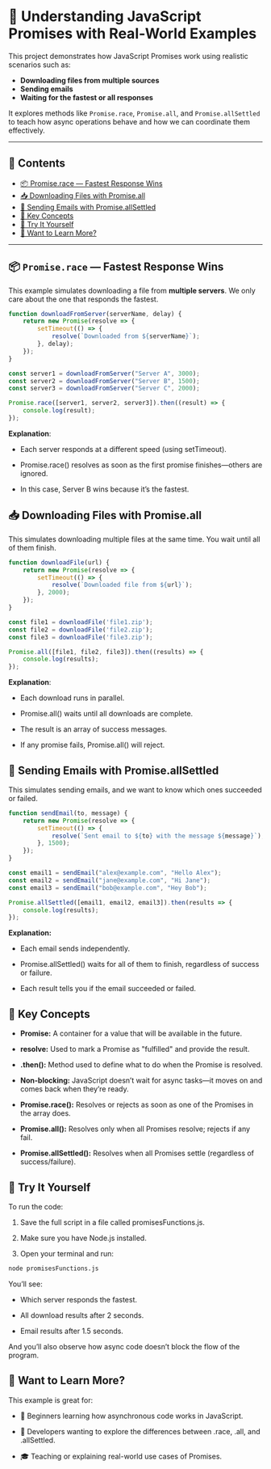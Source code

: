 # 🚀 Understanding JavaScript Promises with Real-World Examples

This project demonstrates how JavaScript Promises work using realistic scenarios such as:

- **Downloading files from multiple sources**
- **Sending emails**
- **Waiting for the fastest or all responses**

It explores methods like `Promise.race`, `Promise.all`, and `Promise.allSettled` to teach how async operations behave and how we can coordinate them effectively.

---

## 📂 Contents

- [📦 Promise.race — Fastest Response Wins](#-promiserace--fastest-response-wins)
- [📥 Downloading Files with Promise.all](#-downloading-files-with-promiseall)
- [📧 Sending Emails with Promise.allSettled](#-sending-emails-with-promiseallsettled)
- [🧠 Key Concepts](#-key-concepts)
- [🚀 Try It Yourself](#-try-it-yourself)
- [💬 Want to Learn More?](#-want-to-learn-more)

---

## 📦 `Promise.race` — Fastest Response Wins

This example simulates downloading a file from **multiple servers**. We only care about the one that responds the fastest.

```js
function downloadFromServer(serverName, delay) {
    return new Promise(resolve => {
        setTimeout(() => {
            resolve(`Downloaded from ${serverName}`);
        }, delay);
    });
}

const server1 = downloadFromServer("Server A", 3000);
const server2 = downloadFromServer("Server B", 1500);
const server3 = downloadFromServer("Server C", 2000);

Promise.race([server1, server2, server3]).then((result) => {
    console.log(result);
});
```

**Explanation**:

- Each server responds at a different speed (using setTimeout).

- Promise.race() resolves as soon as the first promise finishes—others are ignored.

- In this case, Server B wins because it’s the fastest.

## 📥 Downloading Files with Promise.all

This simulates downloading multiple files at the same time. You wait until all of them finish.

```js
function downloadFile(url) {
    return new Promise(resolve => {
        setTimeout(() => {
            resolve(`Downloaded file from ${url}`);
        }, 2000);
    });
}

const file1 = downloadFile('file1.zip');
const file2 = downloadFile('file2.zip');
const file3 = downloadFile('file3.zip');

Promise.all([file1, file2, file3]).then((results) => {
    console.log(results);
});
```

**Explanation**:

- Each download runs in parallel.

- Promise.all() waits until all downloads are complete.

- The result is an array of success messages.

- If any promise fails, Promise.all() will reject.

## 📧 Sending Emails with Promise.allSettled

This simulates sending emails, and we want to know which ones succeeded or failed.

```js
function sendEmail(to, message) {
    return new Promise(resolve => {
        setTimeout(() => {
            resolve(`Sent email to ${to} with the message ${message}`);
        }, 1500);
    });
}

const email1 = sendEmail("alex@example.com", "Hello Alex");
const email2 = sendEmail("jane@example.com", "Hi Jane");
const email3 = sendEmail("bob@example.com", "Hey Bob");

Promise.allSettled([email1, email2, email3]).then(results => {
    console.log(results);
});
```

**Explanation:**

- Each email sends independently.

- Promise.allSettled() waits for all of them to finish, regardless of success or failure.

- Each result tells you if the email succeeded or failed.

## 🧠 Key Concepts
- **Promise:** A container for a value that will be available in the future.

- **resolve:** Used to mark a Promise as "fulfilled" and provide the result.

- **.then():** Method used to define what to do when the Promise is resolved.

- **Non-blocking:** JavaScript doesn’t wait for async tasks—it moves on and comes back when they’re ready.

- **Promise.race():** Resolves or rejects as soon as one of the Promises in the array does.

- **Promise.all():** Resolves only when all Promises resolve; rejects if any fail.

- **Promise.allSettled():** Resolves when all Promises settle (regardless of success/failure).

## 🚀 Try It Yourself ##
To run the code:

1. Save the full script in a file called promisesFunctions.js.

2. Make sure you have Node.js installed.

3. Open your terminal and run:

```bash
node promisesFunctions.js
```
You’ll see:

- Which server responds the fastest.

- All download results after 2 seconds.

- Email results after 1.5 seconds.

And you’ll also observe how async code doesn’t block the flow of the program.

## 💬 Want to Learn More? ###
This example is great for:

- 🚀 Beginners learning how asynchronous code works in JavaScript.

- 🧠 Developers wanting to explore the differences between .race, .all, and .allSettled.

- 🎓 Teaching or explaining real-world use cases of Promises.